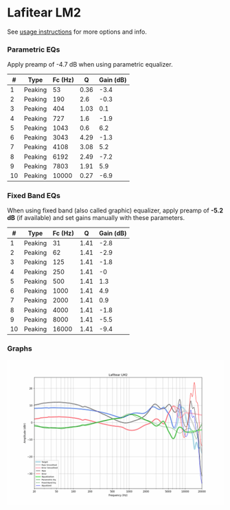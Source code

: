 # Lafitear LM2
See [usage instructions](https://github.com/jaakkopasanen/AutoEq#usage) for more options and info.

### Parametric EQs
Apply preamp of -4.7 dB when using parametric equalizer.

|   # | Type    |   Fc (Hz) |    Q |   Gain (dB) |
|-----|---------|-----------|------|-------------|
|   1 | Peaking |        53 | 0.36 |        -3.4 |
|   2 | Peaking |       190 | 2.6  |        -0.3 |
|   3 | Peaking |       404 | 1.03 |         0.1 |
|   4 | Peaking |       727 | 1.6  |        -1.9 |
|   5 | Peaking |      1043 | 0.6  |         6.2 |
|   6 | Peaking |      3043 | 4.29 |        -1.3 |
|   7 | Peaking |      4108 | 3.08 |         5.2 |
|   8 | Peaking |      6192 | 2.49 |        -7.2 |
|   9 | Peaking |      7803 | 1.91 |         5.9 |
|  10 | Peaking |     10000 | 0.27 |        -6.9 |

### Fixed Band EQs
When using fixed band (also called graphic) equalizer, apply preamp of **-5.2 dB** (if available) and set gains manually with these parameters.

|   # | Type    |   Fc (Hz) |    Q |   Gain (dB) |
|-----|---------|-----------|------|-------------|
|   1 | Peaking |        31 | 1.41 |        -2.8 |
|   2 | Peaking |        62 | 1.41 |        -2.9 |
|   3 | Peaking |       125 | 1.41 |        -1.8 |
|   4 | Peaking |       250 | 1.41 |        -0   |
|   5 | Peaking |       500 | 1.41 |         1.3 |
|   6 | Peaking |      1000 | 1.41 |         4.9 |
|   7 | Peaking |      2000 | 1.41 |         0.9 |
|   8 | Peaking |      4000 | 1.41 |        -1.8 |
|   9 | Peaking |      8000 | 1.41 |        -5.5 |
|  10 | Peaking |     16000 | 1.41 |        -9.4 |

### Graphs
![](./Lafitear%20LM2.png)
